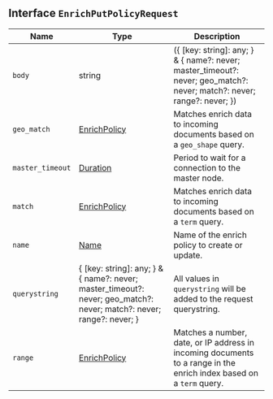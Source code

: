 ## Interface `EnrichPutPolicyRequest`

| Name | Type | Description |
| - | - | - |
| `body` | string | ({ [key: string]: any; } & { name?: never; master_timeout?: never; geo_match?: never; match?: never; range?: never; }) | All values in `body` will be added to the request body. |
| `geo_match` | [EnrichPolicy](./EnrichPolicy.md) | Matches enrich data to incoming documents based on a `geo_shape` query. |
| `master_timeout` | [Duration](./Duration.md) | Period to wait for a connection to the master node. |
| `match` | [EnrichPolicy](./EnrichPolicy.md) | Matches enrich data to incoming documents based on a `term` query. |
| `name` | [Name](./Name.md) | Name of the enrich policy to create or update. |
| `querystring` | { [key: string]: any; } & { name?: never; master_timeout?: never; geo_match?: never; match?: never; range?: never; } | All values in `querystring` will be added to the request querystring. |
| `range` | [EnrichPolicy](./EnrichPolicy.md) | Matches a number, date, or IP address in incoming documents to a range in the enrich index based on a `term` query. |

